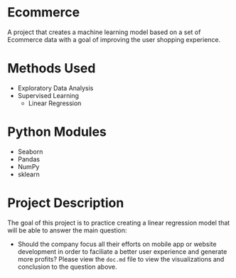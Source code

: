 # Ecommerce
A project that creates a machine learning model based on a set of Ecommerce data with a goal of improving the user shopping experience.

# Methods Used
- Exploratory Data Analysis
- Supervised Learning
    - Linear Regression

# Python Modules
- Seaborn
- Pandas
- NumPy
- sklearn

# Project Description
The goal of this project is to practice creating a linear regression model that will be able to answer the main question:
 -  Should the company focus all their efforts on mobile app or website development in order to faciliate a better user experience and generate more profits?
Please view the `doc.md` file to view the visualizations and conclusion to the question above.

